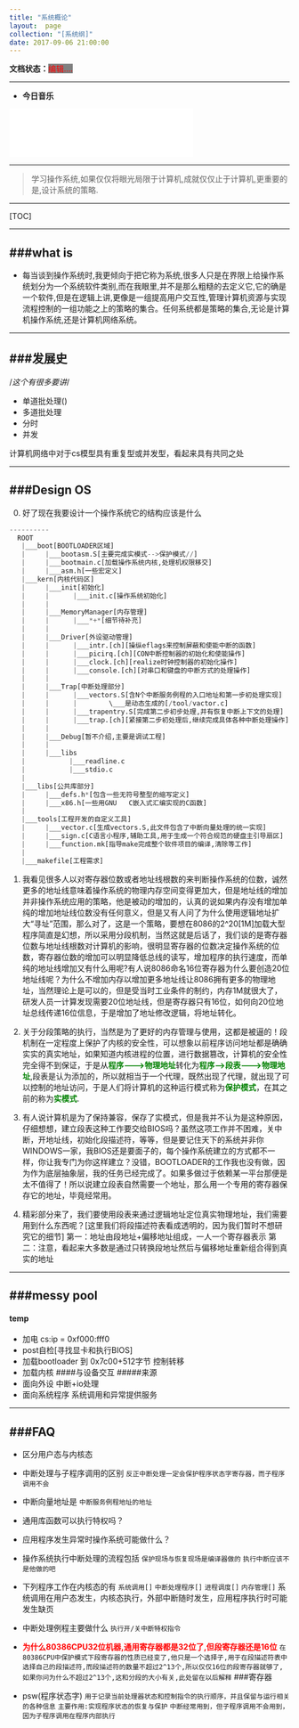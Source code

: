 ```yaml
---
title: "系统概论"
layout:  page
collection: "[系统纲]"
date: 2017-09-06 21:00:00
---
```


**文档状态：**<a style="color:red;background-color:gray">编辑....</a>

---
- **今日音乐**
<iframe frameborder="no" border="0" marginwidth="0" marginheight="0" width=330 height=86 src="//music.163.com/outchain/player?type=2&id=286999&auto=0&height=66"></iframe>

---
> 学习操作系统,如果仅仅将眼光局限于计算机,成就仅仅止于计算机,更重要的是,设计系统的策略.

---



[TOC]


---
###what is
---

- 每当谈到操作系统时,我更倾向于把它称为系统,很多人只是在界限上给操作系统划分为一个系统软件类别,而在我眼里,并不是那么粗糙的去定义它,它的确是一个软件,但是在逻辑上讲,更像是一组提高用户交互性,管理计算机资源与实现流程控制的一组功能之上的策略的集合。任何系统都是策略的集合,无论是计算机操作系统,还是计算机网络系统。

---
###发展史
---

/*这个有很多要讲*/

- 单道批处理()
- 多道批处理
- 分时
- 并发

计算机网络中对于cs模型具有重复型或并发型，看起来具有共同之处

---
###Design OS
---

0. 好了现在我要设计一个操作系统它的结构应该是什么

```python
----------
  ROOT
   |___boot[BOOTLOADER区域]
   |     |___bootasm.S[主要完成实模式-->保护模式//]
   |     |___bootmain.c[加载操作系统内核,处理机权限移交]
   |     |___asm.h[一些宏定义]
   |___kern[内核代码区]
   |     |___init[初始化]
   |     |      |___init.c[操作系统初始化]
   |     |
   |     |___MemoryManager[内存管理]
   |     |      |___*+*[细节待补充]
   |     |
   |     |___Driver[外设驱动管理]
   |     |      |___intr.[ch][操纵eflags来控制屏蔽和使能中断的函数]
   |     |      |___picirq.[ch][CON中断控制器的初始化和使能操作]
   |     |      |___clock.[ch][realize时钟控制器的初始化操作]
   |     |      |___console.[ch][对串口和键盘的中断方式的处理操作]
   |     |
   |     |___Trap[中断处理部分]
   |     |      |___vectors.S[含N个中断服务例程的入口地址和第一步初处理实现]
   |     |      |        \___是动态生成的[/tool/vactor.c]
   |     |      |___trapentry.S[完成第二步初步处理,并有恢复中断上下文的处理]
   |     |      |___trap.[ch][紧接第二步初处理后,继续完成具体各种中断处理操作]
   |     |      
   |     |___Debug[暂不介绍,主要是调试工程]
   |     |
   |     |___libs
   |           |___readline.c
   |           |___stdio.c
   |     
   |___libs[公共库部分]
   |     |___defs.h*[包含一些无符号整型的缩写定义]
   |     |___x86.h[一些用GNU	C嵌入式汇编实现的C函数]
   |     
   |___tools[工程开发的自定义工具]
   |     |___vector.c[生成vectors.S,此文件包含了中断向量处理的统一实现]
   |     |___sign.c[C语言小程序,辅助工具,用于生成一个符合规范的硬盘主引导扇区]
   |     |___function.mk[指导make完成整个软件项目的编译,清除等工作]
   |    
   |___makefile[工程需求]
```

1. 我看见很多人以对寄存器位数或者地址线根数的来判断操作系统的位数，诚然更多的地址线意味着操作系统的物理内存空间变得更加大，但是地址线的增加并非操作系统应用的策略，他是被动的增加的，认真的说如果内存没有增加单纯的增加地址线位数没有任何意义，但是又有人问了为什么使用逻辑地址扩大“寻址”范围，那么对了，这是一个策略，要想在8086的2^20[1M]加载大型程序简直是幻想，所以采用分段机制，当然这就是后话了，我们谈的是寄存器位数与地址线根数对计算机的影响，很明显寄存器的位数决定操作系统的位数，寄存器位数的增加可以明显降低总线的读写，增加程序的执行速度，而单纯的地址线增加又有什么用呢?有人说8086命名16位寄存器为什么要创造20位地址线呢？为什么不增加内存以增加更多地址线让8086拥有更多的物理地址，当然理论上是可以的，但是受当时工业条件的制约，内存1M就很大了，研发人员一计算发现需要20位地址线，但是寄存器只有16位，如何向20位地址总线传递16位信息，于是增加了地址修改逻辑，将地址转化。


2. 关于分段策略的执行，当然是为了更好的内存管理与使用，这都是被逼的！段机制在一定程度上保护了内核的安全性，可以想象以前程序访问地址都是确确实实的真实地址，如果知道内核进程的位置，进行数据篡改，计算机的安全性完全得不到保证，于是从<b style='color:green'>程序--->物理地址</b>转化为<b style='color:green'>程序-->段表--->物理地址</b>,段表是认为添加的，所以就相当于一个代理，既然出现了代理，就出现了可以控制的地址访问，于是人们将计算机的这种运行模式称为<b style='color:green'>保护模式</b>，在其之前的称为<b style='color:green'>实模式</b>.

3. 有人说计算机是为了保持兼容，保存了实模式，但是我并不认为是这种原因，仔细想想，建立段表这种工作要交给BIOS吗？虽然这项工作并不困难，关中断，开地址线，初始化段描述符，等等，但是要记住天下的系统并非你WINDOWS一家，我BIOS还是要面子的，每个操作系统建立的方式都不一样，你让我专门为你这样建立？没错，BOOTLOADER的工作我也没有做，因为作为底层抽象层，我的任务已经完成了。如果多做过于依赖某一平台那便是太不值得了！所以说建立段表自然需要一个地址，那么用一个专用的寄存器保存它的地址，毕竟经常用。

4. 精彩部分来了，我们要使用段表来通过逻辑地址定位真实物理地址，我们需要用到什么东西呢？[这里我们将段描述符表看成透明的，因为我们暂时不想研究它的细节]
第一：地址由段地址+偏移地址组成，一人一个寄存器表示
第二：注意，看起来大多数是通过只转换段地址然后与偏移地址重新组合得到真实的地址

---
###messy pool
---
#### temp
- 加电 cs:ip = 0xf000:fff0
- post自检[寻找显卡和执行BIOS]
- 加载bootloader 到 0x7c00+512字节 控制转移
- 加载内核
####与设备交互
#####来源
- 面向外设 中断+io处理
- 面向系统程序 系统调用和异常提供服务

---
###FAQ
---

- 区分用户态与内核态

- 中断处理与子程序调用的区别
    `反正中断处理一定会保护程序状态字寄存器，而子程序调用不会`
- 中断向量地址是
    `中断服务例程地址的地址`
- 通用库函数可以执行特权吗？

- 应用程序发生异常时操作系统可能做什么？

- 操作系统执行中断处理的流程包括
    `保护现场与恢复现场是编译器做的`
    `执行中断应该不是他做的吧`

- 下列程序工作在内核态的有
    `系统调用[]`
    `中断处理程序[]`
    `进程调度[]`
    `内存管理[]`
系统调用在用户态发生，内核态执行，外部中断随时发生，应用程序执行时可能发生缺页

- 中断处理例程主要做什么
    `执行开/关中断特权指令`

- <b style='color:red'>为什么80386CPU32位机器,通用寄存器都是32位了,但段寄存器还是16位</b>
    `在80386CPU中保护模式下段寄存器的性质已经变了,他只是一个选择子,用于在段描述符表中选择自己的段描述符,而段描述符的数量不超过2^13个,所以仅仅16位的段寄存器就够了,如果你问为什么不超过2^13个,这和分段的大小有关,此处留在以后解释`
###寄存器
- psw(程序状态字)
    `用于记录当前处理器状态和控制指令的执行顺序，并且保留与运行相关的各种信息`
    `主要作用:实现程序状态的恢复与保护`
    `中断经常用到，但子程序调用不会用到，因为子程序调用在程序内部执行`
